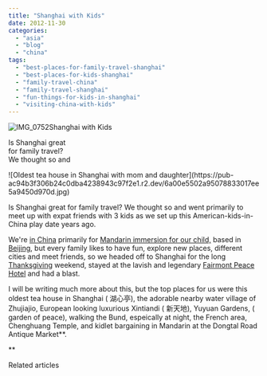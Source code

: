 ```yaml
---
title: "Shanghai with Kids"
date: 2012-11-30
categories: 
  - "asia"
  - "blog"
  - "china"
tags: 
  - "best-places-for-family-travel-shanghai"
  - "best-places-for-kids-shanghai"
  - "family-travel-china"
  - "family-travel-shanghai"
  - "fun-things-for-kids-in-shanghai"
  - "visiting-china-with-kids"
---
```


![IMG_0752](https://pub-ac94b3f306b24c0dba4238943c97f2e1.r2.dev/6a00e5502a95078833017d3e34787f970c.jpg)Shanghai with Kids

Is Shanghai great  
for family travel?  
We thought so and

<!--more--> ![Oldest tea house in Shanghai with mom and daughter](https://pub-ac94b3f306b24c0dba4238943c97f2e1.r2.dev/6a00e5502a95078833017ee5a9450d970d.jpg)  
  
Is Shanghai great for family travel? We thought so and went primarily to meet up with expat friends with 3 kids as we set up this American-kids-in-China play date years ago.  
  
We're [in China](https://pub-ac94b3f306b24c0dba4238943c97f2e1.r2.dev/2012/11/china-travel-in-the-autumn.html "china travel with kids") primarily for [Mandarin immersion for our child,](https://pub-ac94b3f306b24c0dba4238943c97f2e1.r2.dev/2012/11/mandarin-immersion-in-china.html "mandarin immersion for a child in China") based in [Beijing](https://pub-ac94b3f306b24c0dba4238943c97f2e1.r2.dev/2012/11/-summer-palace-sunset-in-beijing-china.html "beijing travel "), but every family likes to have fun, explore new places, different cities and meet friends, so we headed off to Shanghai for the long [Thanksgiving](https://pub-ac94b3f306b24c0dba4238943c97f2e1.r2.dev/2012/11/thanksgiving-in-china.html "Thanksgiving in China") weekend, stayed at the lavish and legendary [Fairmont Peace Hotel](http://www.fairmont.com/peace-hotel-shanghai/ "fairmont shanghai peace hotel") and had a blast.  
  
I will be writing much more about this, but the top places for us were this oldest tea house in Shanghai ( 湖心亭), the adorable nearby water village of  Zhujiajio, European looking luxurious Xintiandi ( 新天地), Yuyuan Gardens, ( garden of peace), walking the Bund, espeically at night, the French area, Chenghuang Temple, and kidlet bargaining in Mandarin at the Dongtal Road Antique Market**.  
  
  
  
  
  
  
  
  
  
  
  
  
  
  
  
  
  
  
  
**

Related articles

